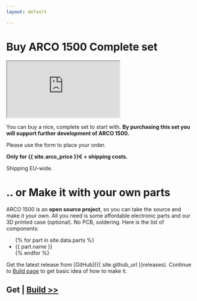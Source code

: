 ```yaml
---
layout: default

---
```


# Buy ARCO 1500 Complete set

<div class="embed-responsive embed-responsive-3by4 iframe-eshop float-left mr-3 mb-3">
    <iframe class="img-responsive" src="https://www.exitshop.cz/shops/9142/iframe/112"></iframe>
</div> 

You can buy a nice, complete set to start with. <strong>By purchasing this set you will support further development of ARCO 1500.</strong>

Please use the form to place your order. 

<strong>Only for {{ site.arco_price }}€ + shipping costs.</strong>

Shipping EU-wide.

<div class="clearfix"></div>

# .. or Make it with your own parts

ARCO 1500 is an **open source project**, so you can take the source and make it your own. All you need is some affordable electronic parts and our 3D printed case (optional). No PCB, soldering. Here is the list of components: 

<ul>
    {% for part in site.data.parts %}
        <li> {{ part.name }} </li>
    {% endfor %}
</ul>

Get the latest release from [GitHub]({{ site.github_url }}releases). Continue to [Build page](/build.html) to get basic idea of how to make it.


## Get | [Build >>](/build.html)
